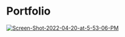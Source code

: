 # Portfolio

<a href="https://ibb.co/4frDz3G"><img src="https://i.ibb.co/W3JdZjw/Screen-Shot-2022-04-20-at-5-53-06-PM.png" alt="Screen-Shot-2022-04-20-at-5-53-06-PM" border="0"></a>
